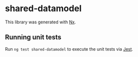 # shared-datamodel

This library was generated with [Nx](https://nx.dev).

## Running unit tests

Run `ng test shared-datamodel` to execute the unit tests via [Jest](https://jestjs.io).
